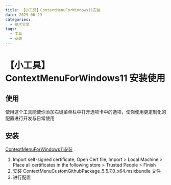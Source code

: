 ```yaml
---
title: 【小工具】ContextMenuForWindows11安装
date: 2025-06-29
categories:
  - 技术分享
tags:
  - 工具
  - 安装
---
```



# 【小工具】ContextMenuForWindows11 安装使用

## 使用

使用这个工具能使你添加右键菜单栏中打开选项卡中的选项，使你使用更定制化的配置进行开发与日常使用

## 安装

[ContextMenuForWindows11安装](https://github.com/ikas-mc/ContextMenuForWindows11/releases/download/5.5.7.0/ContextMenuCustom-CMC_GITHUB_RELEASE-x64.zip)

1. lmport self-signed certificate, Open Cert file, lmport > Local Machine > Place all certificates in the following store >
Trusted People > Finish
2. 安装 ContextMenuCustomGithubPackage_5.5.7.0_x64.msixbundle 文件
3. 进行配置
